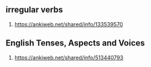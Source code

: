 ## irregular verbs
1. https://ankiweb.net/shared/info/133539570

## English Tenses, Aspects and Voices
1. https://ankiweb.net/shared/info/513440793
